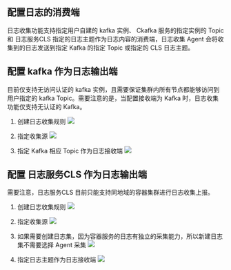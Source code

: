 ## 配置日志的消费端

日志收集功能支持指定用户自建的 kafka 实例、 Ckafka 服务的指定实例的 Topic 和 日志服务CLS 指定的日志主题作为日志内容的消费端，日志收集 Agent 会将收集到的日志发送到指定 Kafka 的指定 Topic 或指定的 CLS 日志主题。

## 配置 kafka 作为日志输出端

目前仅支持无访问认证的 kafka 实例，且需要保证集群内所有节点都能够访问到用户指定的 kafka Topic。需要注意的是，当配置接收端为 Kafka 时，日志收集功能仅支持无认证的 Kafka。

1. 创建日志收集规则
![][1]

2. 指定收集源
![][2]

3. 指定 Kafka 相应 Topic 作为日志接收端
![][3]

## 配置 日志服务CLS 作为日志输出端

需要注意，日志服务CLS 目前只能支持同地域的容器集群进行日志收集上报。

1. 创建日志收集规则
![][1]

2. 指定收集源
![][2]

3. 如果需要创建日志集，因为容器服务的日志有独立的采集能力，所以新建日志集不需要选择 Agent 采集
![][4]

4. 指定日志主题作为日志接收端
![][5]

[1]:http://imgcache.tce.fsphere.cn/image/mc.qcloudimg.com/static/img/393ad1a2a9575cd89f1f0a38279bf676/image.jpeg
[2]:http://imgcache.tce.fsphere.cn/image/mc.qcloudimg.com/static/img/526919a65957b87d39154510ba8fa76d/collect.png
[3]:http://imgcache.tce.fsphere.cn/image/mc.qcloudimg.com/static/img/2247389b857b20cceabd0c6dccdbcc8a/ckafa.png
[4]:http://imgcache.tce.fsphere.cn/image/mc.qcloudimg.com/static/img/b845c5063884e02c6bdedc4c7184667a/image.png
[5]:http://imgcache.tce.fsphere.cn/image/mc.qcloudimg.com/static/img/4d52a836e1c50cbe46fb7d8d4049bf8a/image.png

